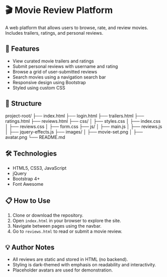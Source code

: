 # 🎬 Movie Review Platform

A web platform that allows users to browse, rate, and review movies. Includes trailers, ratings, and personal reviews.

## 🚀 Features

- View curated movie trailers and ratings
- Submit personal reviews with username and rating
- Browse a grid of user-submitted reviews
- Search movies using a navigation search bar
- Responsive design using Bootstrap
- Styled using custom CSS

## 📁 Structure

project-root/
├── index.html
├── login.html
├── trailers.html
├── ratings.html
├── reviews.html
├── css/
│ ├── styles.css
│ ├── index.css
│ ├── reviews.css
│ ├── form.css
├── js/
│ ├── main.js
│ ├── reviews.js
│ ├── jquery-effects.js
├── images/
│ ├── movie-set.png
│ ├── avatar.png
└── README.md


## 🛠 Technologies

- HTML5, CSS3, JavaScript
- jQuery
- Bootstrap 4+
- Font Awesome

## 📋 How to Use

1. Clone or download the repository.
2. Open `index.html` in your browser to explore the site.
3. Navigate between pages using the navbar.
4. Go to `reviews.html` to read or submit a movie review.

## 💡 Author Notes

- All reviews are static and stored in HTML (no backend).
- Styling is dark-themed with emphasis on readability and interactivity.
- Placeholder avatars are used for demonstration.
